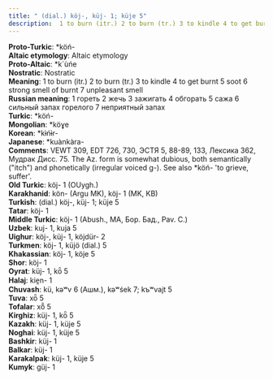 ```yaml
---
title: " (dial.) köj-, küj- 1; küje 5"
description:  1 to burn (itr.) 2 to burn (tr.) 3 to kindle 4 to get burnt 5 soot 6 strong smell of burnt 7 unpleasant smell
---
```


<strong>Proto-Turkic</strong>:  *köń-<br>
<strong>Altaic etymology</strong>:  Altaic etymology<br>
<strong> Proto-Altaic</strong>:  *k`ùńe<br>
<strong>Nostratic</strong>:  Nostratic<br>
<strong>Meaning</strong>:  1 to burn (itr.) 2 to burn (tr.) 3 to kindle 4 to get burnt 5 soot 6 strong smell of burnt 7 unpleasant smell<br>
<strong>Russian meaning</strong>:  1 гореть 2 жечь 3 зажигать 4 обгорать 5 сажа 6 сильный запах горелого 7 неприятный запах<br>
<strong>Turkic</strong>:  *köń-<br>
<strong>Mongolian</strong>:  *köɣe<br>
<strong>Korean</strong>:  *kɨ̀ńɨ̀r-<br>
<strong>Japanese</strong>:  *kuànkàra-<br>
<strong>Comments</strong>:  VEWT 309, EDT 726, 730, ЭСТЯ 5, 88-89, 133, Лексика 362, Мудрак Дисс. 75. The Az. form is somewhat dubious, both semantically ("itch") and phonetically (irregular voiced g-). See also *köń- 'to grieve, suffer'.<br>
<strong>Old Turkic</strong>:  köj- 1 (OUygh.)<br>
<strong>Karakhanid</strong>:  kön- (Argu MK), köj- 1 (MK, KB)<br>
<strong>Turkish</strong>:  (dial.) köj-, küj- 1; küje 5<br>
<strong>Tatar</strong>:  köj- 1<br>
<strong>Middle Turkic</strong>:  köj- 1 (Abush., MA, Бор. Бад., Pav. C.)<br>
<strong>Uzbek</strong>:  kuj- 1, kuja 5<br>
<strong>Uighur</strong>:  köj-, küj- 1, köjdür- 2<br>
<strong>Turkmen</strong>:  köj- 1, küjö (dial.) 5<br>
<strong>Khakassian</strong>:  köj- 1, köje 5<br>
<strong>Shor</strong>:  köj- 1<br>
<strong>Oyrat</strong>:  küj- 1, kȫ 5<br>
<strong>Halaj</strong>:  kie̯n- 1<br>
<strong>Chuvash</strong>:  kü, kǝʷv 6 (Ашм.), kǝʷśek 7; kъʷvajt 5<br>
<strong>Tuva</strong>:  xȫ 5<br>
<strong>Tofalar</strong>:  xȫ̃ 5<br>
<strong>Kirghiz</strong>:  küj- 1, kȫ 5<br>
<strong>Kazakh</strong>:  küj- 1, küje 5<br>
<strong>Noghai</strong>:  küj- 1, küje 5<br>
<strong>Bashkir</strong>:  küj- 1<br>
<strong>Balkar</strong>:  küj- 1<br>
<strong>Karakalpak</strong>:  küj- 1, küje 5<br>
<strong>Kumyk</strong>:  güj- 1<br>


